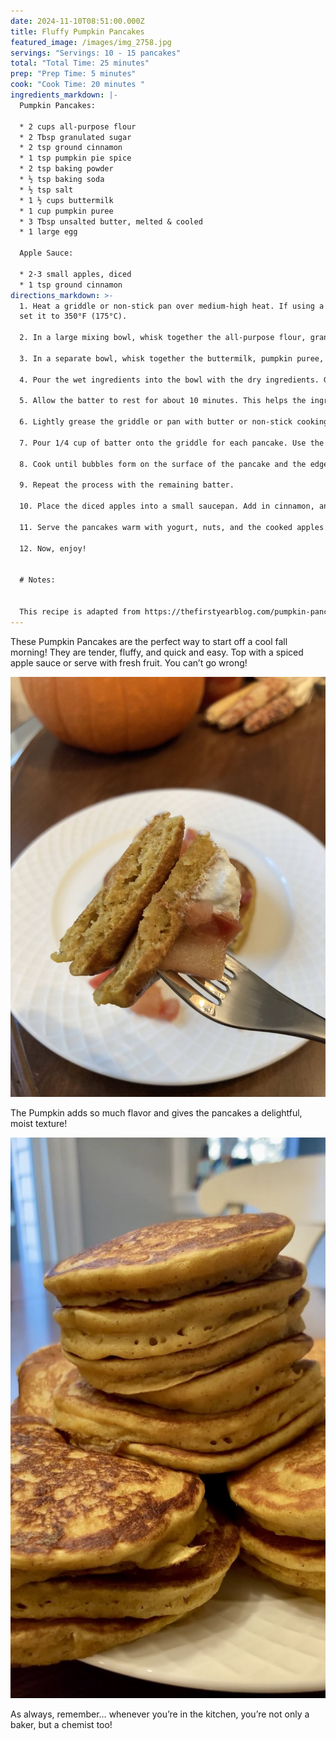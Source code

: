 ```yaml
---
date: 2024-11-10T08:51:00.000Z
title: Fluffy Pumpkin Pancakes
featured_image: /images/img_2758.jpg
servings: "Servings: 10 - 15 pancakes"
total: "Total Time: 25 minutes"
prep: "Prep Time: 5 minutes"
cook: "Cook Time: 20 minutes "
ingredients_markdown: |-
  Pumpkin Pancakes:

  * 2 cups all-purpose flour
  * 2 Tbsp granulated sugar
  * 2 tsp ground cinnamon
  * 1 tsp pumpkin pie spice
  * 2 tsp baking powder
  * ½ tsp baking soda
  * ½ tsp salt
  * 1 ½ cups buttermilk
  * 1 cup pumpkin puree
  * 3 Tbsp unsalted butter, melted & cooled
  * 1 large egg

  Apple Sauce:

  * 2-3 small apples, diced
  * 1 tsp ground cinnamon
directions_markdown: >-
  1. Heat a griddle or non-stick pan over medium-high heat. If using a griddle,
  set it to 350°F (175°C).

  2. In a large mixing bowl, whisk together the all-purpose flour, granulated sugar, cinnamon, pumpkin pie spice, baking powder, baking soda, and salt.

  3. In a separate bowl, whisk together the buttermilk, pumpkin puree, melted and cooled unsalted butter, and the large egg.

  4. Pour the wet ingredients into the bowl with the dry ingredients. Gently stir until just combined. Be careful not to overmix; a few lumps are okay.

  5. Allow the batter to rest for about 10 minutes. This helps the ingredients meld, improves the texture of the pancakes, and helps to create fluffier pancakes.

  6. Lightly grease the griddle or pan with butter or non-stick cooking spray.

  7. Pour 1/4 cup of batter onto the griddle for each pancake. Use the back of a spoon to spread the batter into a round shape if needed.

  8. Cook until bubbles form on the surface of the pancake and the edges look set, about 3-4 minutes. Flip the pancakes with a spatula and cook the other side until golden brown, about 3-4 minutes. Remove the pancakes from the griddle or pan and keep warm.

  9. Repeat the process with the remaining batter.

  10. Place the diced apples into a small saucepan. Add in cinnamon, and ¼ cup of water. Let the apples come to a boil, then cover for 5 minutes. Remove the lid and cook until the apples are tender.

  11. Serve the pancakes warm with yogurt, nuts, and the cooked apples.

  12. Now, enjoy!


  # Notes:


  This recipe is adapted from https://thefirstyearblog.com/pumpkin-pancakes/
---
```

These Pumpkin Pancakes are the perfect way to start off a cool fall morning! They are tender, fluffy, and quick and easy. Top with a spiced apple sauce or serve with fresh fruit. You can’t go wrong! 

![](/images/img_2756.jpg)

The Pumpkin adds so much flavor and gives the pancakes a delightful, moist texture!

![](/images/img_2851.jpg)

 As always, remember… whenever you’re in the kitchen, you’re not only a baker, but a chemist too!
